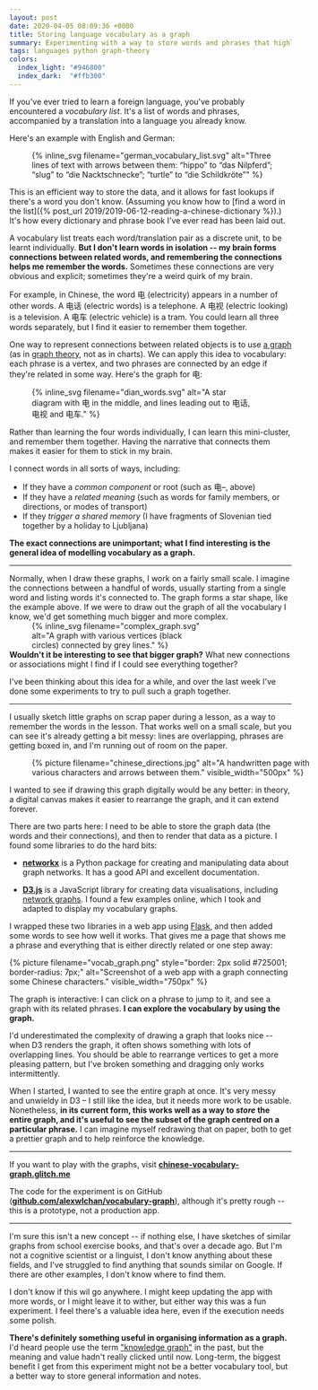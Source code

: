 ```yaml
---
layout: post
date: 2020-04-05 08:09:36 +0000
title: Storing language vocabulary as a graph
summary: Experimenting with a way to store words and phrases that highlights the connections between them.
tags: languages python graph-theory
colors:
  index_light: "#946800"
  index_dark:  "#ffb300"
---
```


If you've ever tried to learn a foreign language, you've probably encountered a *vocabulary list*.
It's a list of words and phrases, accompanied by a translation into a language you already know.

Here's an example with English and German:

<figure style="width: 450px;">
  {%
    inline_svg
    filename="german_vocabulary_list.svg"
    alt="Three lines of text with arrows between them: “hippo” to “das Nilpferd”; “slug” to “die Nacktschnecke”; “turtle” to “die Schildkröte”"
  %}
</figure>

This is an efficient way to store the data, and it allows for fast lookups if there's a word you don't know.
(Assuming you know how to [find a word in the list]({% post_url 2019/2019-06-12-reading-a-chinese-dictionary %}).)
It's how every dictionary and phrase book I've ever read has been laid out.

A vocabulary list treats each word/translation pair as a discrete unit, to be learnt individually.
**But I don't learn words in isolation -- my brain forms connections between related words, and remembering the connections helps me remember the words.**
Sometimes these connections are very obvious and explicit; sometimes they're a weird quirk of my brain.

For example, in Chinese, the word 电 (electricity) appears in a number of other words.
A 电话 (electric words) is a telephone.
A 电视 (electric looking) is a television.
A 电车 (electric vehicle) is a tram.
You could learn all three words separately, but I find it easier to remember them together.

One way to represent connections between related objects is to use [a graph] (as in [graph theory], not as in charts).
We can apply this idea to vocabulary: each phrase is a vertex, and two phrases are connected by an edge if they're related in some way.
Here's the graph for 电:

[a graph]: https://en.wikipedia.org/wiki/Graph_(discrete_mathematics)
[graph theory]: https://en.wikipedia.org/wiki/Graph_theory

<figure style="width: 400px;">
  {%
    inline_svg
    filename="dian_words.svg"
    alt="A star diagram with 电 in the middle, and lines leading out to 电话, 电视 and 电车."
  %}
</figure>

Rather than learning the four words individually, I can learn this mini-cluster, and remember them together.
Having the narrative that connects them makes it easier for them to stick in my brain.

I connect words in all sorts of ways, including:

-   If they have a _common component_ or root (such as 电–, above)
-   If they have a _related meaning_ (such as words for family members, or directions, or modes of transport)
-   If they _trigger a shared memory_ (I have fragments of Slovenian tied together by a holiday to Ljubljana)

**The exact connections are unimportant; what I find interesting is the general idea of modelling vocabulary as a graph.**

---

Normally, when I draw these graphs, I work on a fairly small scale.
I imagine the connections between a handful of words, usually starting from a single word and listing words it's connected to.
The graph forms a star shape, like the example above.
If we were to draw out the graph of all the vocabulary I know, we'd get something much bigger and more complex.

<figure style="width: 300px; margin-top: -1em; margin-bottom: -1em;">
  {%
    inline_svg
    filename="complex_graph.svg"
    alt="A graph with various vertices (black circles) connected by grey lines."
  %}
</figure>

**Wouldn't it be interesting to see that bigger graph?**
What new connections or associations might I find if I could see everything together?

I've been thinking about this idea for a while, and over the last week I've done some experiments to try to pull such a graph together.

---

I usually sketch little graphs on scrap paper during a lesson, as a way to remember the words in the lesson.
That works well on a small scale, but you can see it's already getting a bit messy: lines are overlapping, phrases are getting boxed in, and I'm running out of room on the paper.

<figure style="width: 500px;">
  {%
    picture
    filename="chinese_directions.jpg"
    alt="A handwritten page with various characters and arrows between them."
    visible_width="500px"
  %}
</figure>

I wanted to see if drawing this graph digitally would be any better: in theory, a digital canvas makes it easier to rearrange the graph, and it can extend forever.

There are two parts here: I need to be able to store the graph data (the words and their connections), and then to render that data as a picture.
I found some libraries to do the hard bits:

-   [**networkx**](https://pypi.org/project/networkx/) is a Python package for creating and manipulating data about graph networks.
	  It has a good API and excellent documentation.

-   [**D3.js**](https://d3js.org/) is a JavaScript library for creating data visualisations, including [network graphs](https://www.d3-graph-gallery.com/network).
	  I found a few examples online, which I took and adapted to display my vocabulary graphs.

I wrapped these two libraries in a web app using [Flask](https://flask.palletsprojects.com/en/1.1.x/), and then added some words to see how well it works.
That gives me a page that shows me a phrase and everything that is either directly related or one step away:

{%
  picture
  filename="vocab_graph.png"
  style="border: 2px solid #725001; border-radius: 7px;"
  alt="Screenshot of a web app with a graph connecting some Chinese characters."
  visible_width="750px"
%}

The graph is interactive: I can click on a phrase to jump to it, and see a graph with its related phrases.
**I can explore the vocabulary by using the graph.**

I'd underestimated the complexity of drawing a graph that looks nice -- when D3 renders the graph, it often shows something with lots of overlapping lines.
You should be able to rearrange vertices to get a more pleasing pattern, but I've broken something and dragging only works intermittently.

When I started, I wanted to see the entire graph at once.
It's very messy and unwieldy in D3 – I still like the idea, but it needs more work to be usable.
Nonetheless, **in its current form, this works well as a way to _store_ the entire graph, and it's useful to see the subset of the graph centred on a particular phrase.**
I can imagine myself redrawing that on paper, both to get a prettier graph and to help reinforce the knowledge.

---

If you want to play with the graphs, visit **[chinese-vocabulary-graph.glitch.me](https://chinese-vocabulary-graph.glitch.me/)**

The code for the experiment is on GitHub (**[github.com/alexwlchan/vocabulary-graph](https://github.com/alexwlchan/vocabulary-graph)**), although it's pretty rough -- this is a prototype, not a production app.

---

I'm sure this isn't a new concept -- if nothing else, I have sketches of similar graphs from school exercise books, and that's over a decade ago.
But I'm not a cognitive scientist or a linguist, I don't know anything about these fields, and I've struggled to find anything that sounds similar on Google.
If there are other examples, I don't know where to find them.

I don't know if this wil go anywhere.
I might keep updating the app with more words, or I might leave it to wither, but either way this was a fun experiment.
I feel there's a valuable idea here, even if the execution needs some polish.

**There's definitely something useful in organising information as a graph.**
I'd heard people use the term ["knowledge graph"][ontology] in the past, but the meaning and value hadn't really clicked until now.
Long-term, the biggest benefit I get from this experiment might not be a better vocabulary tool, but a better way to store general information and notes.

[ontology]: https://en.wikipedia.org/wiki/Ontology_(information_science)
